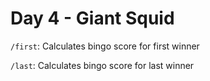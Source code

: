 # Day 4 - Giant Squid

`/first`: Calculates bingo score for first winner

`/last`: Calculates bingo score for last winner